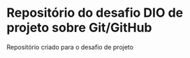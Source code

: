 # Repositório do desafio DIO de projeto sobre Git/GitHub


Repositório criado para o desafio de projeto

